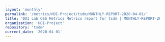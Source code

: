 ```yaml
---
layout: 'monthly'
permalink: '/metrics/HDI-Project/tsdm/MONTHLY-REPORT-2020-04-01/'
title: 'DAI Lab OSS Metrics Metrics report for tsdm | MONTHLY-REPORT-2020-04-01'
organization: 'HDI-Project'
repository: 'tsdm'
current_date: '2020-04-01'
---
```

